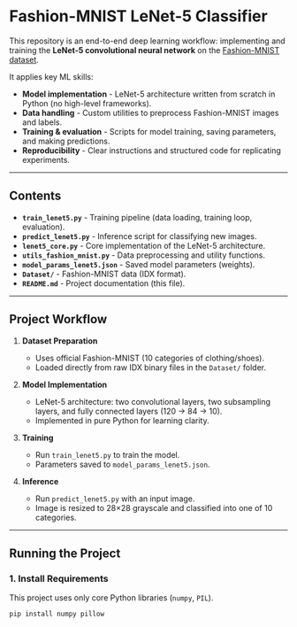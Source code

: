 # Fashion-MNIST LeNet-5 Classifier 

This repository is an end-to-end deep learning workflow: implementing and training the **LeNet-5 convolutional neural network** on the [Fashion-MNIST dataset](https://github.com/zalandoresearch/fashion-mnist).  

It applies key ML skills:
- **Model implementation** - LeNet-5 architecture written from scratch in Python (no high-level frameworks).  
- **Data handling** - Custom utilities to preprocess Fashion-MNIST images and labels.  
- **Training & evaluation** - Scripts for model training, saving parameters, and making predictions.  
- **Reproducibility** - Clear instructions and structured code for replicating experiments.  

---

## Contents

- **`train_lenet5.py`** - Training pipeline (data loading, training loop, evaluation).  
- **`predict_lenet5.py`** - Inference script for classifying new images.  
- **`lenet5_core.py`** - Core implementation of the LeNet-5 architecture.  
- **`utils_fashion_mnist.py`** - Data preprocessing and utility functions.  
- **`model_params_lenet5.json`** - Saved model parameters (weights).  
- **`Dataset/`** - Fashion-MNIST data (IDX format).  
- **`README.md`** - Project documentation (this file).  

---

## Project Workflow

1. **Dataset Preparation**  
   - Uses official Fashion-MNIST (10 categories of clothing/shoes).  
   - Loaded directly from raw IDX binary files in the `Dataset/` folder.  

2. **Model Implementation**  
   - LeNet-5 architecture: two convolutional layers, two subsampling layers, and fully connected layers (120 -> 84 -> 10).  
   - Implemented in pure Python for learning clarity.  

3. **Training**  
   - Run `train_lenet5.py` to train the model.  
   - Parameters saved to `model_params_lenet5.json`.  

4. **Inference**  
   - Run `predict_lenet5.py` with an input image.  
   - Image is resized to 28×28 grayscale and classified into one of 10 categories.  

---

## Running the Project

### 1. Install Requirements
This project uses only core Python libraries (`numpy`, `PIL`).  

```bash
pip install numpy pillow
